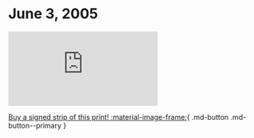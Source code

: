 # June 3, 2005

![](https://www.achewood.com/comic.php?date=06032005)

[Buy a signed strip of this print! :material-image-frame:](https://achewood-holiday-pop-up.myshopify.com/products/strip#06032005){ .md-button .md-button--primary }
